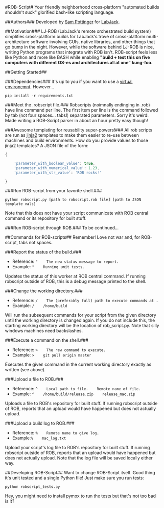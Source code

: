 #ROB-Script#
Your friendly neighborhood cross-platform "automated builds shouldn't suck" glorified bash-like scripting language.


##Authors###
Developed by [Sam Pottinger](https://gleap.org) for [LabJack](http://labjack.com).


##Motivation###
LJ-ROB (LabJack's remote orchestrated build system) simplifies cross-platform builds for LabJack's trove of cross-platform multi-architecture software involving GUIs, native libraries, and other things that go bump in the night. However, while the software behind LJ-ROB is nice, writing Python programs that integrate with ROB isn't. ROB-script feels less like Python and more like BASH while enabling **"build + test this on five computers with different OS-es and architectures all at one" kung-foo.**



##Getting Started##

###Dependencies###
It's up to you if you want to use a [virtual environemnt](http://docs.python-guide.org/en/latest/dev/virtualenvs/). However...

```pip install -r requirements.txt```


###Meet the .robscript file.###
Robscripts (noimnally endinging in .rob) have line command per line. The first item per line is the command followed by tab (not four spaces... tabs!) separated parameters. Sorry it's weird. Made writing a ROB-Script parser in about an hour pretty easy though!


###Awesome templating for reusability super-powers!###
All rob scripts are run as [jinja2](http://jinja.pocoo.org/docs/) templates to make them easier to re-use between machines and build environments. How do you provide values to those jinja2 templates? A JSON file of the form:

```js
{

    'parameter_with_boolean_value': true,
    'parameter_with_numerical_value': 1.23,
    'parameter_with_str_value': 'ROB rocks!'

}
```


###Run ROB-script from your favorite shell.###
```
python robscript.py [path to robscript.rob file] [path to JSON template vals]
```

Note that this does not have your script communicate with ROB central command or its repository for built stuff.  


###Run ROB-script through ROB.###
To be continued...


##Commands for ROB-scripts##
Remember! Love not war and, for ROB-script, tabs not spaces.

###Report the status of the build.###

 *  Reference: ```"    The new status message to report.```
 *  Example: ```"    Running unit tests.```

Updates the status of this worker at ROB central command. If running robscript outside of ROB, this is a debug message printed to the shell.


###Change the working directory.###
 
 *  Reference: ```/    The (preferably full) path to execute commands at .```
 *  Example: ```/    /home/build```

Will run the subsequent commands for your script from the given directory until the working directory is changed again. If you do not include this, the starting working directory will be the location of rob_script.py. Note that silly windows machines need backslashes.


###Execute a command on the shell.###

 *  Reference: ```>    The raw command to execute.```
 *  Example: ```>    git pull origin master```

Executes the given command in the current working directory exactly as written (see above).


###Upload a file to ROB.###

 *  Reference: ```^    Local path to file.    Remote name of file.```
 *  Example: ```^    /home/build/release.zip    release_mac.zip```

Uploads a file to ROB's repository for built stuff. If running robscript outside of ROB, reports that an upload would have happened but does not actually upload.


###Upload a build log to ROB.###

 *  Reference:  ```%    Remote name to give log.```
 *  Example:```%    mac_log.txt```

Upload your script's log file to ROB's repository for built stuff. If running robscript outside of ROB, reports that an upload would have happened but does not actually upload. Note that the log file will be saved locally either way.



##Developing ROB-Script##
Want to change ROB-Script itself. Good thing it's unit tested and a single Python file! Just make sure you run tests:

```python robscript_tests.py```

Hey, you might need to install [pymox](https://code.google.com/p/pymox/) to run the tests but that's not too bad is it?
